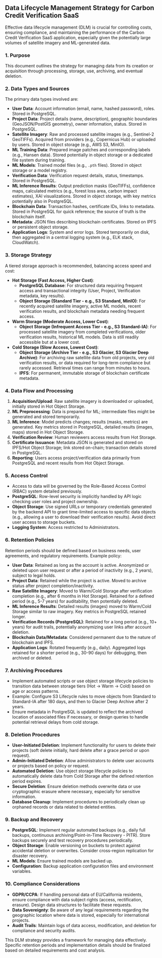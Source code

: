## Data Lifecycle Management Strategy for Carbon Credit Verification SaaS

Effective data lifecycle management (DLM) is crucial for controlling costs, ensuring compliance, and maintaining the performance of the Carbon Credit Verification SaaS application, especially given the potentially large volumes of satellite imagery and ML-generated data.

### 1. Purpose

This document outlines the strategy for managing data from its creation or acquisition through processing, storage, use, archiving, and eventual deletion.

### 2. Data Types and Sources

The primary data types involved are:

-   **User Data**: Account information (email, name, hashed password), roles. Stored in PostgreSQL.
-   **Project Data**: Project details (name, description), geographic boundaries (GeoJSON/PostGIS geometry), owner information, status. Stored in PostgreSQL.
-   **Satellite Imagery**: Raw and processed satellite images (e.g., Sentinel-2 GeoTIFFs). Acquired from providers (e.g., Copernicus Hub) or uploaded by users. Stored in object storage (e.g., AWS S3, MinIO).
-   **ML Training Data**: Prepared image patches and corresponding labels (e.g., Hansen data). Stored potentially in object storage or a dedicated file system during training.
-   **ML Models**: Trained model files (e.g., `.pth` files). Stored in object storage or a model registry.
-   **Verification Data**: Verification request details, status, timestamps. Stored in PostgreSQL.
-   **ML Inference Results**: Output prediction masks (GeoTIFFs), confidence maps, calculated metrics (e.g., forest loss area, carbon impact estimates), XAI visualizations. Stored in object storage, with key metrics potentially also in PostgreSQL.
-   **Blockchain Data**: Transaction hashes, certificate IDs, links to metadata. Stored in PostgreSQL for quick reference; the source of truth is the blockchain itself.
-   **Metadata**: JSON files describing blockchain certificates. Stored on IPFS or persistent object storage.
-   **Application Logs**: System and error logs. Stored temporarily on disk, then aggregated in a central logging system (e.g., ELK stack, CloudWatch).

### 3. Storage Strategy

A tiered storage approach is recommended, balancing access speed and cost:

-   **Hot Storage (Fast Access, Higher Cost)**:
    -   **PostgreSQL Database**: For structured data requiring frequent access and transactional integrity (User, Project, Verification metadata, key results).
    -   **Object Storage (Standard Tier - e.g., S3 Standard, MinIO)**: For recently acquired satellite imagery, active ML models, recent verification results, and blockchain metadata needing frequent access.
-   **Warm Storage (Moderate Access, Lower Cost)**:
    -   **Object Storage (Infrequent Access Tier - e.g., S3 Standard-IA)**: For processed satellite imagery from completed verifications, older verification results, historical ML models. Data is still readily accessible but at a lower cost.
-   **Cold Storage (Slow Access, Lowest Cost)**:
    -   **Object Storage (Archive Tier - e.g., S3 Glacier, S3 Glacier Deep Archive)**: For archiving raw satellite data from old projects, very old verification results, or data required for long-term compliance but rarely accessed. Retrieval times can range from minutes to hours.
    -   **IPFS**: For permanent, immutable storage of blockchain certificate metadata.

### 4. Data Flow and Processing

1.  **Acquisition/Upload**: Raw satellite imagery is downloaded or uploaded, initially stored in Hot Object Storage.
2.  **ML Preprocessing**: Data is prepared for ML; intermediate files might be generated and stored temporarily.
3.  **ML Inference**: Model predicts changes; results (masks, metrics) are generated. Key metrics stored in PostgreSQL, detailed results (images, maps) stored in Hot Object Storage.
4.  **Verification Review**: Human reviewers access results from Hot Storage.
5.  **Certificate Issuance**: Metadata JSON is generated and stored on IPFS/Hot Object Storage; link stored on-chain; transaction details stored in PostgreSQL.
6.  **Reporting**: Users access project/verification data primarily from PostgreSQL and recent results from Hot Object Storage.

### 5. Access Control

-   Access to data will be governed by the Role-Based Access Control (RBAC) system detailed previously.
-   **PostgreSQL**: Row-level security is implicitly handled by API logic checking user roles and project ownership.
-   **Object Storage**: Use signed URLs or temporary credentials generated by the backend API to grant time-limited access to specific data objects (e.g., allowing a user to download their verification results). Avoid direct user access to storage buckets.
-   **Logging System**: Access restricted to Administrators.

### 6. Retention Policies

Retention periods should be defined based on business needs, user agreements, and regulatory requirements. Example policy:

-   **User Data**: Retained as long as the account is active. Anonymized or deleted upon user request or after a period of inactivity (e.g., 2 years), subject to legal holds.
-   **Project Data**: Retained while the project is active. Moved to archive status after project completion/inactivity.
-   **Raw Satellite Imagery**: Moved to Warm/Cold Storage after verification completion (e.g., after 6 months in Hot Storage). Retained for a defined period (e.g., 5-7 years) for auditability, then potentially deleted.
-   **ML Inference Results**: Detailed results (images) moved to Warm/Cold Storage similar to raw imagery. Key metrics in PostgreSQL retained longer.
-   **Verification Records (PostgreSQL)**: Retained for a long period (e.g., 10+ years) for audit trails, potentially anonymizing user links after account deletion.
-   **Blockchain Data/Metadata**: Considered permanent due to the nature of blockchain and IPFS.
-   **Application Logs**: Rotated frequently (e.g., daily). Aggregated logs retained for a shorter period (e.g., 30-90 days) for debugging, then archived or deleted.

### 7. Archiving Procedures

-   Implement automated scripts or use object storage lifecycle policies to transition data between storage tiers (Hot -> Warm -> Cold) based on age or access patterns.
-   Example: Configure S3 Lifecycle rules to move objects from Standard to Standard-IA after 180 days, and then to Glacier Deep Archive after 2 years.
-   Ensure metadata in PostgreSQL is updated to reflect the archived location of associated files if necessary, or design queries to handle potential retrieval delays from cold storage.

### 8. Deletion Procedures

-   **User-Initiated Deletion**: Implement functionality for users to delete their projects (soft delete initially, hard delete after a grace period or upon request).
-   **Admin-Initiated Deletion**: Allow administrators to delete user accounts or projects based on policy or request.
-   **Automated Deletion**: Use object storage lifecycle policies to automatically delete data from Cold Storage after the defined retention period expires.
-   **Secure Deletion**: Ensure deletion methods overwrite data or use cryptographic erasure where necessary, especially for sensitive information.
-   **Database Cleanup**: Implement procedures to periodically clean up orphaned records or data related to deleted entities.

### 9. Backup and Recovery

-   **PostgreSQL**: Implement regular automated backups (e.g., daily full backups, continuous archiving/Point-in-Time Recovery - PITR). Store backups securely and test recovery procedures periodically.
-   **Object Storage**: Enable versioning on buckets to protect against accidental deletion or overwrites. Consider cross-region replication for disaster recovery.
-   **ML Models**: Ensure trained models are backed up.
-   **Configuration**: Backup application configuration files and environment variables.

### 10. Compliance Considerations

-   **GDPR/CCPA**: If handling personal data of EU/California residents, ensure compliance with data subject rights (access, rectification, erasure). Design data structures to facilitate these requests.
-   **Data Sovereignty**: Be aware of any legal requirements regarding the geographic location where data is stored, especially for international projects.
-   **Audit Trails**: Maintain logs of data access, modification, and deletion for compliance and security audits.

This DLM strategy provides a framework for managing data effectively. Specific retention periods and implementation details should be finalized based on detailed requirements and cost analysis.
